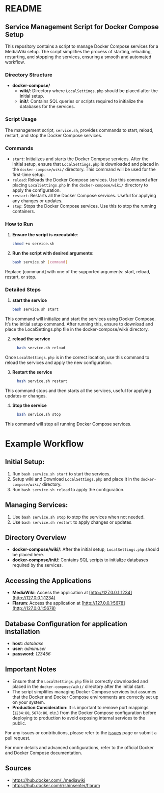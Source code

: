 # README

## Service Management Script for Docker Compose Setup

This repository contains a script to manage Docker Compose services for a MediaWiki setup. The script simplifies the process of starting, reloading, restarting, and stopping the services, ensuring a smooth and automated workflow.

### Directory Structure

- **docker-compose/**
  - **wiki/**: Directory where `LocalSettings.php` should be placed after the initial setup.
  - **init/**: Contains SQL queries or scripts required to initialize the databases for the services.

### Script Usage

The management script, `service.sh`, provides commands to start, reload, restart, and stop the Docker Compose services. 

### Commands

- `start`: Initializes and starts the Docker Compose services. After the initial setup, ensure that `LocalSettings.php` is downloaded and placed in the `docker-compose/wiki/` directory. This command will be used for the first-time setup.
- `reload`: Reloads the Docker Compose services. Use this command after placing `LocalSettings.php` in the `docker-compose/wiki/` directory to apply the configuration.
- `restart`: Restarts all the Docker Compose services. Useful for applying any changes or updates.
- `stop`: Stops the Docker Compose services. Use this to stop the running containers.

### How to Run

1. **Ensure the script is executable**: 
   ```bash
   chmod +x service.sh
2. **Run the script with desired arguments**:
    ```bash
    bash service.sh [command]

Replace [command] with one of the supported arguments: start, reload, restart, or stop.

### Detailed Steps
1. **start the service**
   ```bash
   bash service.sh start
This command will initialize and start the services using Docker Compose. It’s the initial setup command. After running this, ensure to download and place the LocalSettings.php file in the docker-compose/wiki/ directory.

2. **reload the service**
   ```bash
     bash service.sh reload
Once `LocalSettings.php` is in the correct location, use this command to reload the services and apply the new configuration.

3. **Restart the service**
   ```bash
     bash service.sh restart
This command stops and then starts all the services, useful for applying updates or changes.

4. **Stop the service**
   ```bash
     bash service.sh stop
This command will stop all running Docker Compose services.

# Example Workflow

## Initial Setup:

1. Run `bash service.sh start` to start the services.
2. Setup wiki and Download `LocalSettings.php` and place it in the `docker-compose/wiki/` directory.
3. Run `bash service.sh reload` to apply the configuration.

## Managing Services:

1. Use `bash service.sh stop` to stop the services when not needed.
2. Use `bash service.sh restart` to apply changes or updates.

## Directory Overview

- **docker-compose/wiki/**: After the initial setup, `LocalSettings.php` should be placed here.
- **docker-compose/init/**: Contains SQL scripts to initialize databases required by the services.

## Accessing the Applications

- **MediaWiki**: Access the application at [http://127.0.0.1:1234](http://127.0.0.1:1234)
- **Flarum**: Access the application at [http://127.0.0.1:5678](http://127.0.0.1:5678)

## Database Configuration for application installation
- **host**: *database*
- **user**: *adminuser*
- **password**: *123456*

## Important Notes

- Ensure that the `LocalSettings.php` file is correctly downloaded and placed in the `docker-compose/wiki/` directory after the initial start.
- The script simplifies managing Docker Compose services but assumes that the Docker and Docker Compose environments are correctly set up on your system.
- **Production Consideration**: It is important to remove port mappings (`1234:80`, `5678:80`, etc.) from the Docker Compose configuration before deploying to production to avoid exposing internal services to the public.

For any issues or contributions, please refer to the [issues](https://github.com/rafimojabi/our-knowledge-base) page or submit a pull request.

For more details and advanced configurations, refer to the official Docker and Docker Compose documentation.


## Sources
- https://hub.docker.com/_/mediawiki
- https://hub.docker.com/r/shinsenter/flarum